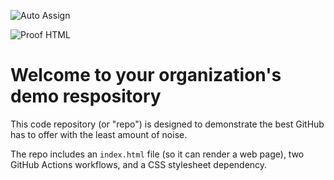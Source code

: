 ![Auto Assign](https://github.com/UNIZAR-30248-2024-DATAHAND/demo-repository/actions/workflows/auto-assign.yml/badge.svg)

![Proof HTML](https://github.com/UNIZAR-30248-2024-DATAHAND/demo-repository/actions/workflows/proof-html.yml/badge.svg)

# Welcome to your organization's demo respository
This code repository (or "repo") is designed to demonstrate the best GitHub has to offer with the least amount of noise.

The repo includes an `index.html` file (so it can render a web page), two GitHub Actions workflows, and a CSS stylesheet dependency.
